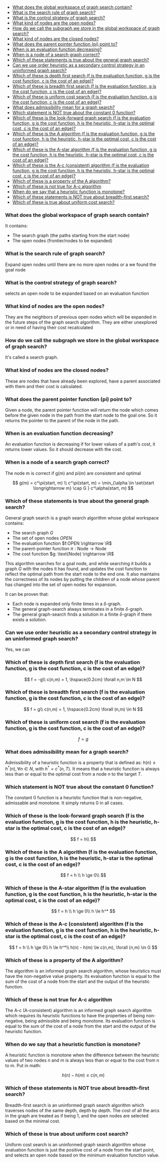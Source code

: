 - [What does the global workspace of graph search contain?](#what-does-the-global-workspace-of-graph-search-contain)
- [What is the search rule of graph search?](#what-is-the-search-rule-of-graph-search)
- [What is the control strategy of graph search?](#what-is-the-control-strategy-of-graph-search)
- [What kind of nodes are the open nodes?](#what-kind-of-nodes-are-the-open-nodes)
- [How do we call the subgraph we store in the global workspace of graph search?](#how-do-we-call-the-subgraph-we-store-in-the-global-workspace-of-graph-search)
- [What kind of nodes are the closed nodes?](#what-kind-of-nodes-are-the-closed-nodes)
- [What does the parent pointer function (pi) point to?](#what-does-the-parent-pointer-function-pi-point-to)
- [When is an evaluation function decreasing?](#when-is-an-evaluation-function-decreasing)
- [When is a node of a search graph correct?](#when-is-a-node-of-a-search-graph-correct)
- [Which of these statements is true about the general graph search?](#which-of-these-statements-is-true-about-the-general-graph-search)
- [Can we use order heuristic as a secondary control strategy in an uninformed graph search?](#can-we-use-order-heuristic-as-a-secondary-control-strategy-in-an-uninformed-graph-search)
- [Which of these is depth first search (f is the evaluation function, g is the cost function, c is the cost of an edge)?](#which-of-these-is-depth-first-search-f-is-the-evaluation-function-g-is-the-cost-function-c-is-the-cost-of-an-edge)
- [Which of these is breadth first search (f is the evaluation function, g is the cost function, c is the cost of an edge)?](#which-of-these-is-breadth-first-search-f-is-the-evaluation-function-g-is-the-cost-function-c-is-the-cost-of-an-edge)
- [Which of these is uniform cost search (f is the evaluation function, g is the cost function, c is the cost of an edge)?](#which-of-these-is-uniform-cost-search-f-is-the-evaluation-function-g-is-the-cost-function-c-is-the-cost-of-an-edge)
- [What does admissibility mean for a graph search?](#what-does-admissibility-mean-for-a-graph-search)
- [Which statement is NOT true about the constant 0 function?](#which-statement-is-not-true-about-the-constant-0-function)
- [Which of these is the look-forward graph search (f is the evaluation function, g is the cost function, h is the heuristic, h-star is the optimal cost, c is the cost of an edge)?](#which-of-these-is-the-look-forward-graph-search-f-is-the-evaluation-function-g-is-the-cost-function-h-is-the-heuristic-h-star-is-the-optimal-cost-c-is-the-cost-of-an-edge)
- [Which of these is the A algorithm (f is the evaluation function, g is the cost function, h is the heuristic, h-star is the optimal cost, c is the cost of an edge)?](#which-of-these-is-the-a-algorithm-f-is-the-evaluation-function-g-is-the-cost-function-h-is-the-heuristic-h-star-is-the-optimal-cost-c-is-the-cost-of-an-edge)
- [Which of these is the A-star algorithm (f is the evaluation function, g is the cost function, h is the heuristic, h-star is the optimal cost, c is the cost of an edge)?](#which-of-these-is-the-a-star-algorithm-f-is-the-evaluation-function-g-is-the-cost-function-h-is-the-heuristic-h-star-is-the-optimal-cost-c-is-the-cost-of-an-edge)
- [Which of these is the A-c (consistent) algorithm (f is the evaluation function, g is the cost function, h is the heuristic, h-star is the optimal cost, c is the cost of an edge)?](#which-of-these-is-the-a-c-consistent-algorithm-f-is-the-evaluation-function-g-is-the-cost-function-h-is-the-heuristic-h-star-is-the-optimal-cost-c-is-the-cost-of-an-edge)
- [Which of these is a property of the A algorithm?](#which-of-these-is-a-property-of-the-a-algorithm)
- [Which of these is not true for A-c algorithm](#which-of-these-is-not-true-for-a-c-algorithm)
- [When do we say that a heuristic function is monotone?](#when-do-we-say-that-a-heuristic-function-is-monotone)
- [Which of these statements is NOT true about breadth-first search?](#which-of-these-statements-is-not-true-about-breadth-first-search)
- [Which of these is true about uniform cost search?](#which-of-these-is-true-about-uniform-cost-search)


### What does the global workspace of graph search contain?

It contains:
- The search graph (the paths starting from the start node)
- The open nodes (frontier/nodes to be expanded)

### What is the search rule of graph search?

Expand open nodes until there are no more open nodes or a we found the goal node

### What is the control strategy of graph search?

selects an open node to be expanded based on an evaluation function

### What kind of nodes are the open nodes?

They are the neighbors of previous open nodes which will be expanded in the future steps of the graph search algorithm. They are either unexplored or in need of having their cost recalculated

### How do we call the subgraph we store in the global workspace of graph search?

It's called a search graph.

### What kind of nodes are the closed nodes?

These are nodes that have already been explored, have a parent associated with them and their cost is calculated.

### What does the parent pointer function (pi) point to?

Given a node, the parent pointer function will return the node which comes before the given node in the path from the start node to the goal one. So it returns the pointer to the parent of the node in the path. 

### When is an evaluation function decreasing?

An evaluation function is decreasing if for lower values of a path's cost, it returns lower values. So it should decrease with the cost.

### When is a node of a search graph correct?
The node m is correct if g(m) and pi(m) are consistent and optimal

$$
    g(m) = c^\pi(start, m) \\
    c^\pi(start, m) = \min_{\alpha \in \set{start \longrightarrow m} \cap G
    } c^\alpha(start, m)
$$


### Which of these statements is true about the general graph search?

General graph search is a graph search algorithm whose global workspace contains:
- The search graph $G$
- The set of open nodes $OPEN$
- The evaluation function $f:OPEN \rightarrow \R$
- The parent-pointer function $\pi: \text{Node} \rightarrow \text{Node}$
- The cost function $g: \text{Node} \rightarrow \R$

This algorithm searches for a goal node, and while searching it builds a graph $G$ with the nodes it has found, and updates the cost function to reflect the optimal path from the start node to the end one. It also maintains the correctness of its nodes by putting the children of a node whose parent has changed into the set of open nodes for expansion.

It can be proven that:
- Each node is expanded only finite times in a $\delta$-graph.
- The general graph-search always terminates in a
finite $\delta$-graph.
- The general graph-search finds a solution in a finite $\delta$-graph if there exists a solution.

### Can we use order heuristic as a secondary control strategy in an uninformed graph search?

Yes, we can

### Which of these is depth first search (f is the evaluation function, g is the cost function, c is the cost of an edge)?

$$
    f = -g\\
    c(n,m) = 1, \hspace{0.2cm} \forall n,m \in N
$$

### Which of these is breadth first search (f is the evaluation function, g is the cost function, c is the cost of an edge)?

$$
    f = g\\
    c(n,m) = 1, \hspace{0.2cm} \forall (n,m) \in N
$$

### Which of these is uniform cost search (f is the evaluation function, g is the cost function, c is the cost of an edge)?

$$
f = g
$$

### What does admissibility mean for a graph search?

Admissibility of a heuristic function is a property that is defined as: $h(n) \leq h^*(n), \forall n \in N$, with $h^* = c^*(n, T)$. It means that a heuristic function is always less than or equal to the optimal cost from a node $n$ to the target $T$.

### Which statement is NOT true about the constant 0 function?

The constant 0 function is a heuristic function that is non-negative, admissable and monotone. It simply returns 0 in all cases.

### Which of these is the look-forward graph search (f is the evaluation function, g is the cost function, h is the heuristic, h-star is the optimal cost, c is the cost of an edge)?

$$
    f = h\\
$$

### Which of these is the A algorithm (f is the evaluation function, g is the cost function, h is the heuristic, h-star is the optimal cost, c is the cost of an edge)?

$$
    f = h \\
    h \ge 0\\
$$

### Which of these is the A-star algorithm (f is the evaluation function, g is the cost function, h is the heuristic, h-star is the optimal cost, c is the cost of an edge)?

$$
    f = h \\
    h \ge 0\\
    h \le h^*
$$

### Which of these is the A-c (consistent) algorithm (f is the evaluation function, g is the cost function, h is the heuristic, h-star is the optimal cost, c is the cost of an edge)?

$$
    f = h \\
    h \ge 0\\
    h \le h^*\\
    h(n) - h(m) \le c(n,m), \forall (n,m) \in G
$$

### Which of these is a property of the A algorithm?

The algorithm is an informed graph search algorithm, whose heuristics must have the non-negative value property. Its evaluation function is equal to the sum of the cost of a node from the start and the output of the heuristic function.


### Which of these is not true for A-c algorithm

The A-c (A-consistent) algorithm is an informed graph search algorithm which requires its heuristic functions to have the properties of being non-negative, being admissible and being monotone. Its evaluation function is equal to the sum of the cost of a node from the start and the output of the heuristic function.

### When do we say that a heuristic function is monotone?

A heuristic function is monotone when the difference between the heuristic values of two nodes $n$ and $m$ is always less than or equal to the cost from n to m. Put in math:

$$
h(n) - h(m) \le c(n,m)
$$

### Which of these statements is NOT true about breadth-first search?

Breadth-first search is an uninformed graph search algorithm which traverses nodes of the same depth, depth by depth. The cost of all the arcs in the graph are treated as if being 1, and the open nodes are selected based on the minimal cost.

### Which of these is true about uniform cost search?

Uniform cost search is an uninformed graph search algorithm whose evaluation function is just the positive cost of a node from the start point, and selects an open node based on the minimum evaluation function value.